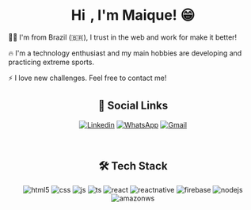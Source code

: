 
<h1 align="center">Hi <img src="https://raw.githubusercontent.com/kaueMarques/kaueMarques/master/hi.gif" width="3px" height="30"px>, I'm Maique! 😁</h1>

👨‍💻 I'm from Brazil (🇧🇷), I trust in the web and work for make it better!

🔥 I'm a technology enthusiast and my main hobbies are developing and practicing extreme sports.

⚡ I love new challenges. Feel free to contact me!


<div align="center">
<h2 align="center">📲 Social Links</h2>
  
[![Linkedin](https://img.shields.io/badge/LinkedIn-0077B5?style=for-the-badge&logo=linkedin&logoColor=white)](https://www.linkedin.com/in/maique-moraes)
[![WhatsApp](https://img.shields.io/badge/WhatsApp-25D366?style=for-the-badge&logo=whatsapp&logoColor=white)](https://api.whatsapp.com/send?phone=5551989840194&text=Ol%C3%A1%20Maique!%20Vim%20do%20seu%20perfil%20do%20GitHub.)
[![Gmail](https://camo.githubusercontent.com/d2943ffbe7f2fdcb129e0ba1a50001284494cd25190500f379699fb299b27b50/68747470733a2f2f696d672e736869656c64732e696f2f62616467652f2d476d61696c2d4646303030303f7374796c653d666f722d7468652d6261646765266c6162656c436f6c6f723d464630303030266c6f676f3d676d61696c266c6f676f436f6c6f723d7768697465)](mailto:maiqued.18@gmail.com)
</div>


<br/>

  <h2 align="center">🛠 Tech Stack</h2>

<div style="display: inline_block" align="center">
  <img align="center" alt="html5" src="https://img.shields.io/badge/HTML5-E34F26?style=for-the-badge&logo=html5&logoColor=white" />
  <img align="center" alt="css" src="https://img.shields.io/badge/CSS3-1572B6?style=for-the-badge&logo=css3&logoColor=white" />
  <img align="center" alt="js" src="https://img.shields.io/badge/JavaScript-F7DF1E?style=for-the-badge&logo=javascript&logoColor=black" />
  <img align="center" alt="ts" src="https://img.shields.io/badge/TypeScript-007ACC?style=for-the-badge&logo=typescript&logoColor=white" />
  <img align="center" alt="react" src="https://img.shields.io/badge/React-20232A?style=for-the-badge&logo=react&logoColor=61DAFB" />
  <img align="center" alt="reactnative" src="https://img.shields.io/badge/React_Native-20232A?style=for-the-badge&logo=react&logoColor=61DAFB" />
  <img align="center" alt="firebase" src="https://camo.githubusercontent.com/bac5c7f45fe7c116b5f8c9d61c4611b31f635301a841bf8dcf1b89b8fcfa4824/68747470733a2f2f696d672e736869656c64732e696f2f62616467652f66697265626173652d6666636132383f7374796c653d666f722d7468652d6261646765266c6f676f3d6669726562617365266c6f676f436f6c6f723d626c61636b" />
  <img align="center" alt="nodejs" src="https://img.shields.io/badge/Node.js-43853D?style=for-the-badge&logo=node.js&logoColor=white" />
  <img align="center" alt="amazonws" src="https://img.shields.io/badge/Amazon_AWS-232F3E?style=for-the-badge&logo=amazon-aws&logoColor=white" />
    

</div><br/>
